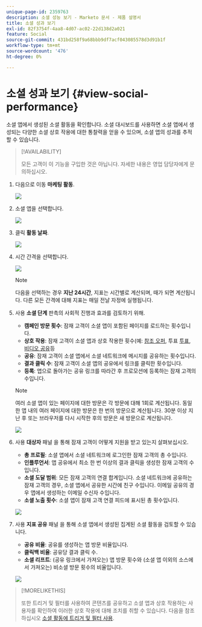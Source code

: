```yaml
---
unique-page-id: 2359763
description: 소셜 성능 보기 - Marketo 문서 - 제품 설명서
title: 소셜 성과 보기
exl-id: 82f3754f-4aa8-4d07-ac02-22d138d2a021
feature: Social
source-git-commit: 431bd258f9a68bbb9df7acf043085578d3d91b1f
workflow-type: tm+mt
source-wordcount: '476'
ht-degree: 0%

---
```


# 소셜 성과 보기 {#view-social-performance}

소셜 앱에서 생성된 소셜 활동을 확인합니다. 소셜 대시보드를 사용하면 소셜 앱에서 생성되는 다양한 소셜 상호 작용에 대한 통찰력을 얻을 수 있으며, 소셜 앱의 성과를 추적할 수 있습니다.

>[!AVAILABILITY]
>
>모든 고객이 이 기능을 구입한 것은 아닙니다. 자세한 내용은 영업 담당자에게 문의하십시오.

1. 다음으로 이동 **마케팅 활동**.

   ![](assets/login-marketing-activities.png)

1. 소셜 앱을 선택합니다.

   ![](assets/image2014-9-23-17-3a10-3a13.png)

1. 클릭 **활동 날짜**.

   ![](assets/image2014-9-23-17-3a10-3a22.png)

1. 시간 간격을 선택합니다.

   ![](assets/image2014-9-23-17-3a10-3a35.png)

   >[!NOTE]
   >
   >다음을 선택하는 경우 **지난 24시간**, 지표는 시간별로 계산되며, 때가 되면 계산됩니다. 다른 모든 간격에 대해 지표는 매일 전날 자정에 실행됩니다.

1. 사용 **소셜 단계** 판촉의 사회적 진행과 효과를 검토하기 위해.

   * **캠페인 방문 횟수**: 잠재 고객이 소셜 앱이 포함된 페이지를 로드하는 횟수입니다.
   * **상호 작용**: 잠재 고객이 소셜 앱과 상호 작용한 횟수(예: [참조 오퍼](/help/marketo/product-docs/demand-generation/social/referral-offers/create-a-referral-offer.md), 투표 [투표](/help/marketo/product-docs/demand-generation/social/creating-a-poll/create-a-poll.md), [비디오 공유](/help/marketo/product-docs/demand-generation/landing-pages/free-form-landing-pages/add-a-video-to-a-free-form-landing-page.md)등
   * **공유**: 잠재 고객이 소셜 앱에서 소셜 네트워크에 메시지를 공유하는 횟수입니다.
   * **결과 클릭 수**: 잠재 고객이 소셜 앱의 공유에서 링크를 클릭한 횟수입니다.
   * **등록**: 앱으로 돌아가는 공유 링크를 따라간 후 프로모션에 등록하는 잠재 고객의 수입니다.

   >[!NOTE]
   >
   >여러 소셜 앱이 있는 페이지에 대한 방문은 각 방문에 대해 1회로 계산됩니다. 동일한 앱 내의 여러 페이지에 대한 방문은 한 번의 방문으로 계산됩니다. 30분 이상 지난 후 또는 브라우저를 다시 시작한 후의 방문은 새 방문으로 계산됩니다.

   ![](assets/image2014-9-23-17-3a11-3a16.png)

1. 사용 **대상자** 패널 을 통해 잠재 고객이 어떻게 지원을 받고 있는지 살펴보십시오.

   * **총 프로필**: 소셜 앱에서 소셜 네트워크에 로그인한 잠재 고객의 총 수입니다.
   * **인플루언서**: 앱 공유에서 최소 한 번 이상의 결과 클릭을 생성한 잠재 고객의 수입니다.
   * **소셜 도달 범위**: 모든 잠재 고객의 연결 합계입니다. 소셜 네트워크에 공유하는 잠재 고객의 경우, 소셜 앱에서 공유한 시간에 친구 수입니다. 이메일 공유의 경우 앱에서 생성하는 이메일 수신자 수입니다.
   * **소셜 노출 횟수**: 소셜 앱이 잠재 고객 연결 피드에 표시된 총 횟수입니다.

   ![](assets/image2014-9-23-17-3a11-3a26.png)

1. 사용 **지표 공유** 패널 을 통해 소셜 앱에서 생성된 집계된 소셜 활동을 검토할 수 있습니다.

   * **공유 비율**: 공유를 생성하는 앱 방문 비율입니다.
   * **클릭백 비율**: 공유당 결과 클릭 수.
   * **소셜 리프트**: (공유 링크에서 가져오는) 앱 방문 횟수와 (소셜 앱 이외의 소스에서 가져오는) 비소셜 방문 횟수의 비율입니다.

   ![](assets/image2014-9-23-17-3a11-3a35.png)

>[!MORELIKETHIS]
>
>또한 트리거 및 필터를 사용하여 콘텐츠를 공유하고 소셜 앱과 상호 작용하는 사용자를 확인하여 이러한 상호 작용에 대해 조치를 취할 수 있습니다. 다음을 참조하십시오 [소셜 활동에 트리거 및 필터 사용](/help/marketo/product-docs/demand-generation/social/social-functions/triggers-and-filters-for-social-activities.md).
